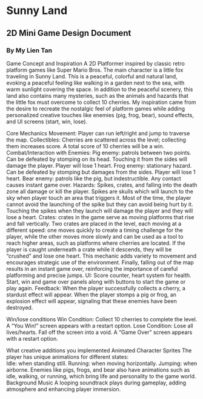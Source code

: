 # Sunny Land
## 2D Mini Game Design Document
### By My Lien Tan

Game Concept and Inspiration
A 2D Platformer inspired by classic retro platform games like Super Mario Bros. The main character is a little fox traveling in Sunny Land. This is a peaceful, colorful and natural land, evoking a peaceful feeling like walking in a garden next to the sea, with warm sunlight covering the space. In addition to the peaceful scenery, this land also contains many mysteries, such as the animals and hazards that the little fox must overcome to collect 10 cherries. My inspiration came from the desire to recreate the nostalgic feel of platform games while adding personalized creative touches like enemies (pig, frog, bear), sound effects, and UI screens (start, win, lose).

Core Mechanics
Movement: 
Player can run left/right and jump to traverse the map.
Collectibles: 
Cherries are scattered across the level; collecting them increases score. A total score of 10 cherries will be a win.
Combat/Interaction with Enemies:
Pig enemy: patrols between two points. Can be defeated by stomping on its head. Touching it from the sides will damage the player. Player will lose 1 heart.
Frog enemy: stationary hazard. Can be defeated by stomping but damages from the sides. Player will lose 1 heart.
Bear enemy: patrols like the pig, but indestructible. Any contact causes instant game over.
Hazards: Spikes, crates, and falling into the death zone all damage or kill the player.
Spikes are skulls which will launch to the sky when player touch an area that triggers it. Most of the time, the player cannot avoid the launching of the spike but they can avoid being hurt by it. Touching the spikes when they launch will damage the player and they will lose a heart.
Crates: crates in the game serve as moving platforms that rise and fall vertically. Two crates are placed in the level, each moving at a different speed: one moves quickly to create a timing challenge for the player, while the other moves more slowly and can be used as a tool to reach higher areas, such as platforms where cherries are located. If the player is caught underneath a crate while it descends, they will be “crushed” and lose one heart. This mechanic adds variety to movement and encourages strategic use of the environment. Finally, falling out of the map results in an instant game over, reinforcing the importance of careful platforming and precise jumps.
UI: 
Score counter, heart system for health. Start, win and game over panels along with buttons to start the game or play again.
Feedback: 
When the player successfully collects a cherry, a stardust effect will appear. When the player stomps a pig or frog, an explosion effect will appear, signaling that these enemies have been destroyed.

Win/lose conditions 
Win Condition:
Collect 10 cherries to complete the level. 
A “You Win!” screen appears with a restart option.
Lose Condition:
Lose all lives/hearts.
Fall off the screen into a void.
A “Game Over” screen appears with a restart option.

What creative additions you implemented
Animated Character Sprites
The player has unique animations for different states:  
Idle: when standing still.
Running: when moving horizontally.
Jumping: when airborne.
Enemies like pigs, frogs, and bear also have animations such as idle, walking, or running, which bring life and personality to the game world. 
Background Music
A looping soundtrack plays during gameplay, adding atmosphere and enhancing player immersion.
